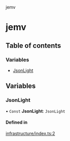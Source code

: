 jemv

# jemv

## Table of contents

### Variables

- [JsonLight](README.md#jsonlight)

## Variables

### JsonLight

• `Const` **JsonLight**: `JsonLight`

#### Defined in

[infrastructure/index.ts:2](https://github.com/FlavioLionelRita/json-light/blob/154494a/src/lib/infrastructure/index.ts#L2)
